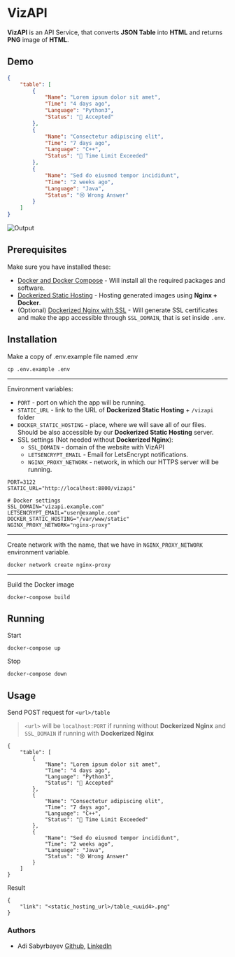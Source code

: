# VizAPI

**VizAPI** is an API Service, that converts **JSON Table** into **HTML** and returns **PNG** image of **HTML**.

## Demo

```JSON
{
    "table": [
        {
            "Name": "Lorem ipsum dolor sit amet",
            "Time": "4 days ago",
            "Language": "Python3",
            "Status": "💚 Accepted"
        },
        {
            "Name": "Consectetur adipiscing elit",
            "Time": "7 days ago",
            "Language": "C++",
            "Status": "🤬 Time Limit Exceeded"
        },
        {
            "Name": "Sed do eiusmod tempor incididunt",
            "Time": "2 weeks ago",
            "Language": "Java",
            "Status": "😢 Wrong Answer"
        }
    ]
}
```

![Output](https://i.imgur.com/G0nzeuw.png)

## Prerequisites

Make sure you have installed these:
- [Docker and Docker Compose](https://phoenixnap.com/kb/install-docker-compose-on-ubuntu-20-04) - Will install all the required packages and software.
- [Dockerized Static Hosting](https://github.com/madrigals1/nginx_static) - Hosting generated images using **Nginx + Docker**.
- (Optional) [Dockerized Nginx with SSL](https://github.com/madrigals1/nginx) - Will generate SSL certificates and make the app accessible through `SSL_DOMAIN`, that is set inside `.env`.

## Installation

Make a copy of .env.example file named .env

```shell script
cp .env.example .env
```

---

Environment variables:
- `PORT` - port on which the app will be running.
- `STATIC_URL` - link to the URL of **Dockerized Static Hosting** + `/vizapi` folder
- `DOCKER_STATIC_HOSTING` - place, where we will save all of our files. Should be also accessible by our **Dockerized Static Hosting** server.
- SSL settings (Not needed without **Dockerized Nginx**):
    - `SSL_DOMAIN` - domain of the website with VizAPI
    - `LETSENCRYPT_EMAIL` - Email for LetsEncrypt notifications.
    - `NGINX_PROXY_NETWORK` - network, in which our HTTPS server will be running. 

```dotenv
PORT=3122
STATIC_URL="http://localhost:8800/vizapi"

# Docker settings
SSL_DOMAIN="vizapi.example.com"
LETSENCRYPT_EMAIL="user@example.com"
DOCKER_STATIC_HOSTING="/var/www/static"
NGINX_PROXY_NETWORK="nginx-proxy"
```

---

Create network with the name, that we have in `NGINX_PROXY_NETWORK` environment variable.

```shell script
docker network create nginx-proxy
```

---

Build the Docker image

```shell script
docker-compose build
```

## Running

Start
```
docker-compose up
```

Stop
```
docker-compose down
```

## Usage

Send POST request for `<url>/table`

> `<url>` will be `localhost:PORT` if running without **Dockerized Nginx** and `SSL_DOMAIN` if running with **Dockerized Nginx** 

```
{
    "table": [
        {
            "Name": "Lorem ipsum dolor sit amet",
            "Time": "4 days ago",
            "Language": "Python3",
            "Status": "💚 Accepted"
        },
        {
            "Name": "Consectetur adipiscing elit",
            "Time": "7 days ago",
            "Language": "C++",
            "Status": "🤬 Time Limit Exceeded"
        },
        {
            "Name": "Sed do eiusmod tempor incididunt",
            "Time": "2 weeks ago",
            "Language": "Java",
            "Status": "😢 Wrong Answer"
        }
    ]
}
```

Result
```
{
    "link": "<static_hosting_url>/table_<uuid4>.png"
}
```

### Authors
- Adi Sabyrbayev [Github](https://github.com/madrigals1), [LinkedIn](https://www.linkedin.com/in/madrigals1/)
